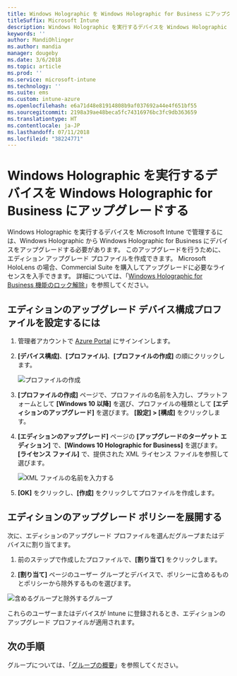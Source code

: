 ```yaml
---
title: Windows Holographic を Windows Holographic for Business にアップグレードする
titleSuffix: Microsoft Intune
description: Windows Holographic を実行するデバイスを Windows Holographic for Business にアップグレードする方法について説明します
keywords: ''
author: MandiOhlinger
ms.author: mandia
manager: dougeby
ms.date: 3/6/2018
ms.topic: article
ms.prod: ''
ms.service: microsoft-intune
ms.technology: ''
ms.suite: ems
ms.custom: intune-azure
ms.openlocfilehash: e6a71d48e81914808b9af037692a44e4f651bf55
ms.sourcegitcommit: 2198a39ae48beca5fc74316976bc3fc9db363659
ms.translationtype: HT
ms.contentlocale: ja-JP
ms.lasthandoff: 07/11/2018
ms.locfileid: "38224771"
---
```

# <a name="upgrade-devices-running-windows-holographic-to-windows-holographic-for-business"></a>Windows Holographic を実行するデバイスを Windows Holographic for Business にアップグレードする


Windows Holographic を実行するデバイスを Microsoft Intune で管理するには、Windows Holographic から Windows Holographic for Business にデバイスをアップグレードする必要があります。 このアップグレードを行うために、エディション アップグレード プロファイルを作成できます。 Microsoft HoloLens の場合、Commercial Suite を購入してアップグレードに必要なライセンスを入手できます。 詳細については、「[Windows Holographic for Business 機能のロック解除](https://docs.microsoft.com/hololens/hololens-upgrade-enterprise)」を参照してください。

## <a name="to-set-up-an-edition-upgrade-device-configuration-profile"></a>エディションのアップグレード デバイス構成プロファイルを設定するには

1. 管理者アカウントで [Azure Portal](https://portal.azure.com) にサインインします。


2.  **[デバイス構成]**、**[プロファイル]**、**[プロファイルの作成]** の順にクリックします。

    ![プロファイルの作成](media/Holographic-create-profile.png)

3.  **[プロファイルの作成]** ページで、プロファイルの名前を入力し、プラットフォームとして **[Windows 10 以降]** を選び、プロファイルの種類として **[エディションのアップグレード]** を選びます。 **[設定] > [構成]** をクリックします。

5. **[エディションのアップグレード]** ページの **[アップグレードのターゲット エディション]** で、**[Windows 10 Holographic for Business]** を選びます。 **[ライセンス ファイル]** で、提供された XML ライセンス ファイルを参照して選びます。

    ![XML ファイルの名前を入力する](media/Holographic-edition-upgrade.png)
 
5.  **[OK]** をクリックし、**[作成]** をクリックしてプロファイルを作成します。


## <a name="deploy-the-edition-upgrade-policy"></a>エディションのアップグレード ポリシーを展開する

次に、エディションのアップグレード プロファイルを選んだグループまたはデバイスに割り当てます。

1. 前のステップで作成したプロファイルで、**[割り当て]** をクリックします。

2. **[割り当て]** ページのユーザー グループとデバイスで、ポリシーに含めるものとポリシーから除外するものを選びます。

![含めるグループと除外するグループ](media/Holographic-groups.PNG)

これらのユーザーまたはデバイスが Intune に登録されるとき、エディションのアップグレード プロファイルが適用されます。 

## <a name="next-steps"></a>次の手順

グループについては、「[グループの概要](get-started-groups.md)」を参照してください。


